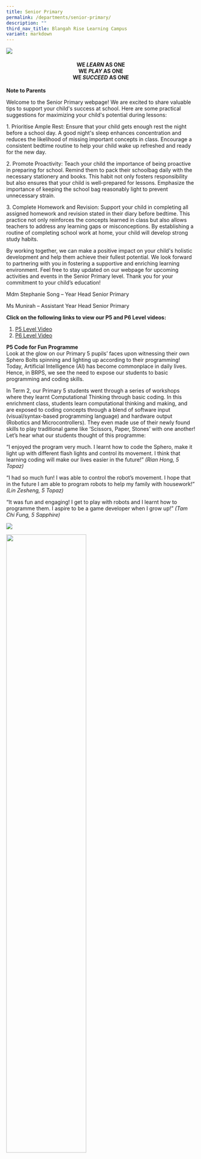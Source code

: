 ```yaml
---
title: Senior Primary
permalink: /departments/senior-primary/
description: ""
third_nav_title: Blangah Rise Learning Campus
variant: markdown
---
```

<img src="/images/SP-Level-photo2020.jpg">

<h4 style="text-align: center;"><strong>WE&nbsp;<em>LEARN</em>&nbsp;AS ONE<br></strong><strong>WE&nbsp;<em>PLAY</em>&nbsp;AS ONE<br></strong><strong>WE&nbsp;<em>SUCCEED</em>&nbsp;AS ONE</strong></h4>
<p><strong>Note to Parents<br></strong>
</p><p>Welcome to the Senior Primary webpage! We are excited to share valuable tips to support your child's success at school. Here are some practical suggestions for maximizing your child's potential during lessons:</p>
<p>1. Prioritise Ample Rest:
Ensure that your child gets enough rest the night before a school day. A good night's sleep enhances concentration and reduces the likelihood of missing important concepts in class. Encourage a consistent bedtime routine to help your child wake up refreshed and ready for the new day.</p>
<p>2.	Promote Proactivity:
Teach your child the importance of being proactive in preparing for school. Remind them to pack their schoolbag daily with the necessary stationery and books. This habit not only fosters responsibility but also ensures that your child is well-prepared for lessons. Emphasize the importance of keeping the school bag reasonably light to prevent unnecessary strain.</p>
<p>3.	Complete Homework and Revision: 
Support your child in completing all assigned homework and revision stated in their diary before bedtime. This practice not only reinforces the concepts learned in class but also allows teachers to address any learning gaps or misconceptions. By establishing a routine of completing school work at home, your child will develop strong study habits.</p>
<p>By working together, we can make a positive impact on your child's holistic development and help them achieve their fullest potential. We look forward to partnering with you in fostering a supportive and enriching learning environment. Feel free to stay updated on our webpage for upcoming activities and events in the Senior Primary level. Thank you for your commitment to your child’s education!</p>

Mdm Stephanie Song – Year Head Senior Primary

Ms Munirah – Assistant Year Head Senior Primary 


<p><strong>Click on the following links to view our P5 and P6 Level videos:</strong></p>
<ol>
<li><a href="https://youtu.be/kMVUIlRurwk?si=Zm6B27Hk4S9oPbT0">P5 Level Video</a></li>
<li><a href="https://youtu.be/XYeY2lS7BAs?si=7VcFMA93zDOVQQVD">P6 Level Video</a></li>
</ol>
<p><strong>P5 Code for Fun Programme<br></strong>Look at the glow on our Primary 5 pupils’ faces upon witnessing their own Sphero Bolts spinning and lighting up according to their programming! Today, Artificial Intelligence (AI) has become commonplace in daily lives. Hence, in BRPS, we see the need to expose our students to basic programming and coding skills.</p>
<p>In Term 2, our Primary 5 students went through a series of workshops where they learnt Computational Thinking through basic coding. In this enrichment class, students learn computational thinking and making, and are exposed to coding concepts through a blend of software input (visual/syntax-based programming language) and hardware output (Robotics and Microcontrollers). They even made use of their newly found skills to play traditional game like ‘Scissors, Paper, Stones’ with one another! Let’s hear what our students thought of this programme:</p>
<p>“I enjoyed the program very much. I learnt how to code the Sphero, make it light up with different flash lights and control its movement. I think that learning coding will make our lives easier in the future!”&nbsp;<em>(Rian Hong, 5 Topaz)</em></p>
<p>“I had so much fun! I was able to control the robot’s movement. I hope that in the future I am able to program robots to help my family with housework!” <em>(Lin Zesheng, 5 Topaz)</em></p>
<p>“It was fun and engaging! I get to play with robots and I learnt how to programme them. I aspire to be a game developer when I grow up!”&nbsp;<em>(Tam Chi Fung, 5 Sapphire)</em></p>
<img src="/images/senior1.png">
<p><img style="width: 65%;" src="/images/2024%20Photos/SP%20Webpage/Photo_7.jpg">
</p><p><strong>TSR Time in Senior Primary<br></strong>Teachers and students start a typical school day right by engaging in fun filled activities as well as meaningful conversations. During TSR time, teachers not only take the opportunity to bond with their students, they also create opportunities for students to build camaraderie amongst themselves. Teachers highlight positive behaviour displayed by pupils and affirmed their actions through a mixture of fun activities and conversations during this time.
‘TSR time is a great way to build meaningful relationships with my students. I am able to strengthen my bond with my class before the lesson and am able to interact freely with them. Most of all, it starts the day on a chirpy and engaging tone that keeps them motivated for the day’, quoted Ms Munirah!
</p>

<p>
<img style="width: 65%;" src="/images/2024%20Photos/SP%20Webpage/Photo_1.jpg">
</p>

<p>
<img style="width: 65%;" src="/images/2024%20Photos/SP%20Webpage/Photo_2.jpg">
</p>

<p>
<img style="width: 65%;" src="/images/2024%20Photos/SP%20Webpage/Photo_3.jpg">
</p>

<p>
<img style="width: 65%;" src="/images/2024%20Photos/SP%20Webpage/Photp_4.jpg">
</p>

<p>
<img style="width: 65%;" src="/images/2024%20Photos/SP%20Webpage/Photo_5.jpg">
</p>

<p>
<img style="width: 65%;" src="/images/2024%20Photos/SP%20Webpage/Photo_6.jpg">
</p>

<p><strong>P6 Bonding Camp<br></strong></p>
<p>Our annual Primary 6 Bonding Camp commenced on 26 March 2024 under the inspiring theme, “We Can’t, We Can, We Will”. The camp aimed to enhance students' spirits through a blend of enjoyable and challenging activities, fostering enduring memories and a profound sense of belonging, confidence, and camaraderie among peers.</p>
<p>Throughout the first day of camp, students embodied the habit of think win-win as they embraced healthy competition while maintaining a supportive and collaborative atmosphere. They were engaged in various team-building endeavors, honing effective communication and trust-building skills to conquer shared challenges across different stations. Students pushed their boundaries while relying on strong bonds to overcome obstacles and innovate problem-solving strategies to achieve a common shared goal.</p>
<p>The camp also served as a platform for breaking down barriers, uniting students from different classes to promote inclusivity and mutual respect as they had to seek first to understand, then to be understood. Cheryl and Li Ting from 6 Sapphire shared, “The camp was awesome! We played in many fun activities with our friends from both the classes. We had to work together to finish the activities as a team. It was tough at first as we were not familiar with some of them, but we all helped one another out and at the end, we became friends”.</p>
<p>On the second day, students engaged in a collaborative initiative with JA Singapore, focusing on real-world skills and career readiness through an enriching learning journey. Activities were designed to cultivate empathy and awareness of global issues, fostering a deeper appreciation for education and inspiring altruistic action. Through assembling solar-powered lights for distribution in Cambodia, students demonstrated compassion and solidarity, further strengthening their sense of shared purpose and global citizenship. “We synergized with our peers to address global issues and I really enjoyed making a positive impact on the world around me through the thoughtful activity”, said Shahan from 6 Topaz.</p>
<p>Witnessing students' personal growth, enriched relationships, and application of learned habits highlighted the camp's success in nurturing life skills and forging enduring friendships that will support our students in their journey even after they leave the school.</p>

<p>
<img style="width: 65%;" src="/images/2024%20Photos/SP%20Webpage/P6_Bond_1.png">
</p>



<p><strong>A glimpse into our Primary 5 and 6 classrooms<br></strong>A large amount of the student’s time is spent sitting in a classroom. It is important to make this learning space vibrant and inviting so that learning can take place in a comfortable and safe environment.</p>
<p>Our students and teachers take ownership of the classrooms that they used. They worked together to decorate and put up posters/notices in their classes. Let’s take a peek into the classrooms in the Senior Primary.&nbsp;</p>
<p>
<img style="width: 65%;" src="/images/20220131_090200-2048x1536.jpg">
</p>
<p>
<img style="width: 65%;" src="/images/20220131_094926-1-2048x1536.jpg">
</p>
<p>
<img style="width: 65%;" src="/images/20220131_095223-1937x2048.jpg">
</p>
<p>
<img style="width: 65%;" src="/images/PXL_20220128_003441169MP_-scaled.jpg">
</p>
<p>
<img style="width: 65%;" src="/images/PXL_20220128_003532615MP_-scaled.jpg">
</p>
<p>
<img style="width: 65%;" src="/images/PXL_20220128_040453154MP_-scaled.jpg">
</p>
<p>
<img style="width: 65%;" src="/images/PXL_20220128_040513008MP_-scaled.jpg">
</p>

<p><strong>Inter-House Games </strong></p>
<p>Experience the excitement of our Interhouse games on the final day of the term! Students came together in their respective houses for a thrilling round of floorball. It was heartening to witness the heartwarming sight of students showcasing sportsmanship and enthusiastically cheering each other on throughout the game.</p>
<p>
<img style="width: 65%;" src="/images/2024%20Photos/SP%20Webpage/IHG_1.jpg">
</p>
<p>
<img style="width: 65%;" src="/images/2024%20Photos/SP%20Webpage/IHG_2.jpg">
</p>
<p>
<img style="width: 65%;" src="/images/2024%20Photos/SP%20Webpage/IHG_3.jpg">
</p>
<p>
<img style="width: 65%;" src="/images/2024%20Photos/SP%20Webpage/IHG_4.jpg">
</p>


<p><strong>BRPS LOVES SINGAPORE: National Education Show<br></strong>A P5 student’s dream comes true! What could be more satisfying than to celebrate our country’s birthday together with thousands of people wishing our nation HAPPY BIRTHDAY! </p>

<p>
<img style="width: 65%;" src="/images/2024%20Photos/SP%20Webpage/NE_1.jpg">
</p>
<p>
<img style="width: 65%;" src="/images/2024%20Photos/SP%20Webpage/NE2.jpg">
</p>
<p>
<img style="width: 65%;" src="/images/2024%20Photos/SP%20Webpage/NE3.jpg">
</p>

<p><strong>P5 Young Photographers Programme<br></strong>This is a structured 4-day programme that allows students to learn about the different skills needed in photography to take excellent pictures. After going through the theory lessons, our students are given the opportunity to do an outdoor shoot at Marina Barrage!</p>
<img src="/images/senior5.png">